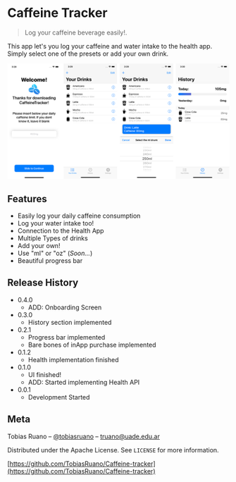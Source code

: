 # Caffeine Tracker
> Log your caffeine beverage easily!.

This app let's you log your caffeine and water intake to the health app. Simply select one of the presets or add your own drink.

![](header.png)

## Features
* Easily log your daily caffeine consumption
* Log your water intake too!
* Connection to the Health App
* Multiple Types of drinks
* Add your own!
* Use "ml" or "oz" (*Soon...*)
* Beautiful progress bar

## Release History

* 0.4.0
  * ADD: Onboarding Screen
* 0.3.0
  * History section implemented
* 0.2.1
  * Progress bar implemented
  * Bare bones of inApp purchase implemented
* 0.1.2
  * Health implementation finished
* 0.1.0
  * UI finished!
  * ADD: Started implementing Health API
* 0.0.1
  * Development Started

## Meta

Tobias Ruano – [@tobiasruano](https://twitter.com/tobiasruano) – truano@uade.edu.ar

Distributed under the Apache License. See ``LICENSE`` for more information.

[https://github.com/TobiasRuano/Caffeine-tracker](https://github.com/TobiasRuano/Caffeine-tracker)
